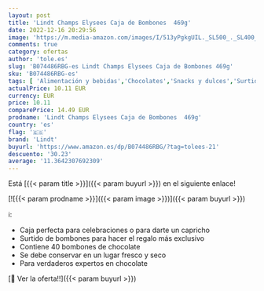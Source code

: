 ```yaml
---
layout: post
title: 'Lindt Champs Elysees Caja de Bombones  469g'
date: 2022-12-16 20:29:56
image: 'https://m.media-amazon.com/images/I/513yPgkgUIL._SL500_._SL400_.jpg'
comments: true
category: ofertas
author: 'tole.es'
slug: 'B074486RBG-es Lindt Champs Elysees Caja de Bombones 469g'
sku: 'B074486RBG-es'
tags: [ 'Alimentación y bebidas','Chocolates','Snacks y dulces','Surtidos de chocolates','bombones','lindt','🇪🇸', ]
actualPrice: 10.11 EUR
currency: EUR
price: 10.11
comparePrice: 14.49 EUR
prodname: 'Lindt Champs Elysees Caja de Bombones  469g'
country: 'es'
flag: '🇪🇸'
brand: 'Lindt'
buyurl: 'https://www.amazon.es/dp/B074486RBG/?tag=tolees-21'
descuento: '30.23'
average: '11.3642307692309'
---
```


Está [{{< param title >}}]({{< param buyurl >}}) en el siguiente enlace!

[![{{< param prodname >}}]({{< param image >}})]({{< param buyurl >}})

ℹ️:

- Caja perfecta para celebraciones o para darte un capricho
- Surtido de bombones para hacer el regalo más exclusivo
- Contiene 40 bombones de chocolate
- Se debe conservar en un lugar fresco y seco
- Para verdaderos expertos en chocolate

[🛒 Ver la oferta!!]({{< param buyurl >}})
